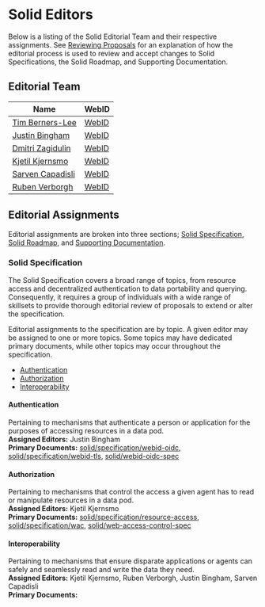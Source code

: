 # Solid Editors

Below is a listing of the Solid Editorial Team and their respective assignments. See [Reviewing Proposals](README.md#reviewing-proposals.md) for an explanation of how the editorial process is used to review and accept changes to Solid Specifications, the Solid Roadmap, and Supporting Documentation.

## Editorial Team

| Name      | WebID      |
| --------- | ---------- |
| [Tim Berners-Lee](https://github.com/timbl) | [WebID](https://www.w3.org/People/Berners-Lee/card#i) |
| [Justin Bingham](https://github.com/justinwb) | [WebID](https://justin.inrupt.net/profile/card#me) |
| [Dmitri Zagidulin](https://github.com/dmitrizagidulin) | [WebID](https://dz.solid.community/profile/card#me) |
| [Kjetil Kjernsmo](https://github.com/kjetilk) | [WebID](https://solid.kjernsmo.net/profile/card#me) |
| [Sarven Capadisli](https://github.com/csarven) | [WebID](https://csarven.ca/#i) |
| [Ruben Verborgh](https://github.com/RubenVerborgh) | [WebID](https://ruben.verborgh.org/profile/#me) |

## Editorial Assignments

Editorial assignments are broken into three sections; [Solid Specification](#solid-specification), [Solid Roadmap](#solid-roadmap), and [Supporting Documentation](#supporting-documentation).

### Solid Specification

The Solid Specification covers a broad range of topics, from resource access and decentralized authentication to data portability and querying. Consequently, it requires a group of individuals with a wide range of skillsets to provide thorough editorial review of proposals to extend or alter the specification.

Editorial assignments to the specification are by topic. A given editor may be assigned to one or more topics. Some topics may have dedicated primary documents, while other topics may occur throughout the specification.

-   [Authentication](#authentication)
-   [Authorization](#authorization)
-   [Interoperability](#interoperability)

#### Authentication
Pertaining to mechanisms that authenticate a person or application for the purposes of accessing resources in a data pod.  
__Assigned Editors:__  Justin Bingham   
__Primary Documents:__ [solid/specification/webid-oidc](https://github.com/solid/specification/tree/master/webid-oidc), [solid/specification/webid-tls](https://github.com/solid/specification/tree/master/webid-tls), [solid/webid-oidc-spec](https://github.com/solid/webid-oidc-spec)

#### Authorization
Pertaining to mechanisms that control the access a given agent has to read or manipulate resources in a data pod.  
__Assigned Editors:__  Kjetil Kjernsmo  
__Primary Documents:__ [solid/specification/resource-access](https://github.com/solid/specification/blob/master/main/resource-access.bs), [solid/specification/wac](https://github.com/solid/specification/tree/master/wac), [solid/web-access-control-spec](https://github.com/solid/web-access-control-spec)

#### Interoperability
Pertaining to mechanisms that ensure disparate applications or agents can safely and seamlessly read and write the data they need.  
__Assigned Editors:__ Kjetil Kjernsmo, Ruben Verborgh, Justin Bingham, Sarven Capadisli   
__Primary Documents:__
